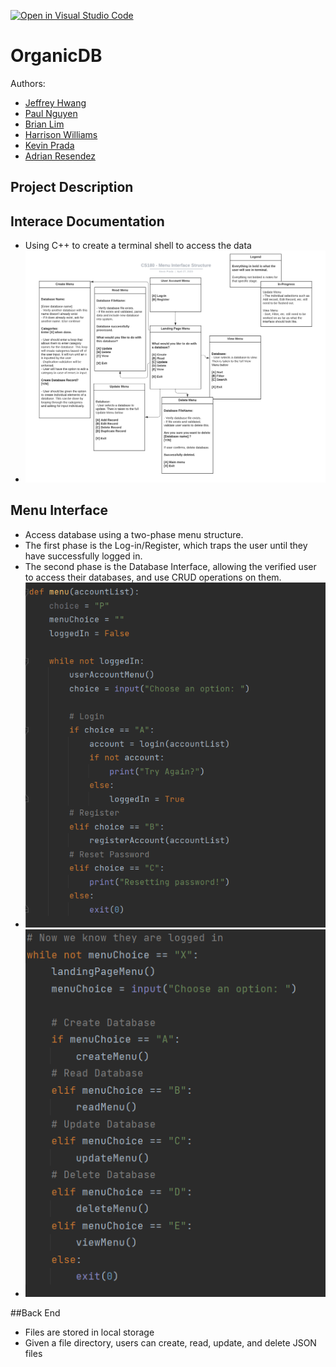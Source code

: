 [![Open in Visual Studio Code](https://classroom.github.com/assets/open-in-vscode-718a45dd9cf7e7f842a935f5ebbe5719a5e09af4491e668f4dbf3b35d5cca122.svg)](https://classroom.github.com/online_ide?assignment_repo_id=10797788&assignment_repo_type=AssignmentRepo)
# OrganicDB

Authors:
 * [Jeffrey Hwang](https://github.com/JeffyWongo)
 * [Paul Nguyen](https://github.com/paul-ngyn)
 * [Brian Lim](https://github.com/lim-at-infinity)
 * [Harrison Williams](https://github.com/hwford16)
 * [Kevin Prada](https://github.com/pradakev)
 * [Adrian Resendez](https://github.com/adrian-resendez)

## Project Description

## Interace Documentation
* Using C++ to create a terminal shell to access the data 
* ![UML for Menu Interface Structure](https://github.com/CS180-spring/cs180-23-organic-programming/blob/main/CS180%20-%20Menu%20Interface%20Structure%20(1).png)

## Menu Interface
* Access database using a two-phase menu structure. 
* The first phase is the Log-in/Register, which traps the user until they have successfully logged in. 
* The second phase is the Database Interface, allowing the verified user to access their databases, and use CRUD operations on them.
* ![Menu Interface Code](https://github.com/CS180-spring/cs180-23-organic-programming/blob/main/menuLogin.png)
* ![Database Interface Code](https://github.com/CS180-spring/cs180-23-organic-programming/blob/main/databaseMenu.png)

##Back End

* Files are stored in local storage
* Given a file directory, users can create, read, update, and delete JSON files
